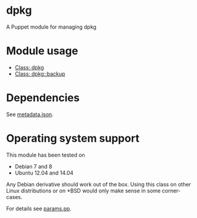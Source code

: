 dpkg
====

A Puppet module for managing dpkg

# Module usage

* [Class: dpkg](manifests/init.pp)
* [Class: dpkg::backup](manifests/backup.pp)

# Dependencies

See [metadata.json](metadata.json).

# Operating system support

This module has been tested on

* Debian 7 and 8
* Ubuntu 12.04 and 14.04

Any Debian derivative should work out of the box. Using this class on other 
Linux distributions or on *BSD would only make sense in some corner-cases.

For details see [params.pp](manifests/params.pp).
